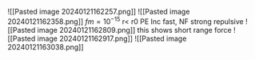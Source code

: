 ![[Pasted image 20240121162257.png]]
![[Pasted image 20240121162358.png]]
$fm = 10^{-15}$
r< r0 PE Inc fast, NF strong repulsive
![[Pasted image 20240121162809.png]]
this shows short range force
![[Pasted image 20240121162917.png]]
![[Pasted image 20240121163038.png]]
